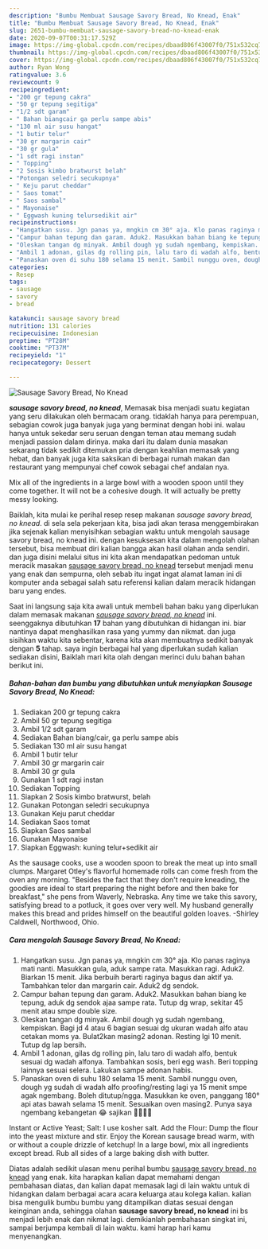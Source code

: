 ```yaml
---
description: "Bumbu Membuat Sausage Savory Bread, No Knead, Enak"
title: "Bumbu Membuat Sausage Savory Bread, No Knead, Enak"
slug: 2651-bumbu-membuat-sausage-savory-bread-no-knead-enak
date: 2020-09-07T00:31:17.529Z
image: https://img-global.cpcdn.com/recipes/dbaad806f43007f0/751x532cq70/sausage-savory-bread-no-knead-foto-resep-utama.jpg
thumbnail: https://img-global.cpcdn.com/recipes/dbaad806f43007f0/751x532cq70/sausage-savory-bread-no-knead-foto-resep-utama.jpg
cover: https://img-global.cpcdn.com/recipes/dbaad806f43007f0/751x532cq70/sausage-savory-bread-no-knead-foto-resep-utama.jpg
author: Ryan Wong
ratingvalue: 3.6
reviewcount: 9
recipeingredient:
- "200 gr tepung cakra"
- "50 gr tepung segitiga"
- "1/2 sdt garam"
- " Bahan biangcair ga perlu sampe abis"
- "130 ml air susu hangat"
- "1 butir telur"
- "30 gr margarin cair"
- "30 gr gula"
- "1 sdt ragi instan"
- " Topping"
- "2 Sosis kimbo bratwurst belah"
- "Potongan seledri secukupnya"
- " Keju parut cheddar"
- " Saos tomat"
- " Saos sambal"
- " Mayonaise"
- " Eggwash kuning telursedikit air"
recipeinstructions:
- "Hangatkan susu. Jgn panas ya, mngkin cm 30° aja. Klo panas raginya mati nanti. Masukkan gula, aduk sampe rata. Masukkan ragi. Aduk2. Biarkan 15 menit. Jika berbuih berarti raginya bagus dan aktif ya. Tambahkan telor dan margarin cair. Aduk2 dg sendok."
- "Campur bahan tepung dan garam. Aduk2. Masukkan bahan biang ke tepung, aduk dg sendok ajaa sampe rata. Tutup dg wrap, sekitar 45 menit atau smpe double size."
- "Oleskan tangan dg minyak. Ambil dough yg sudah ngembang, kempiskan. Bagi jd 4 atau 6 bagian sesuai dg ukuran wadah alfo atau cetakan moms ya. Bulat2kan masing2 adonan. Resting lgi 10 menit. Tutup dg lap bersih."
- "Ambil 1 adonan, gilas dg rolling pin, lalu taro di wadah alfo, bentuk sesuai dg wadah alfonya. Tambahkan sosis, beri egg wash. Beri topping lainnya sesuai selera. Lakukan sampe adonan habis."
- "Panaskan oven di suhu 180 selama 15 menit. Sambil nunggu oven, dough yg sudah di wadah alfo proofing/resting lagi ya 15 menit smpe agak ngembang. Boleh ditutup/ngga. Masukkan ke oven, panggang 180° api atas bawah selama 15 menit. Sesuaikan oven masing2. Punya saya ngembang kebangetan 😂 sajikan 🤤🤤🤤🤤"
categories:
- Resep
tags:
- sausage
- savory
- bread

katakunci: sausage savory bread 
nutrition: 131 calories
recipecuisine: Indonesian
preptime: "PT28M"
cooktime: "PT37M"
recipeyield: "1"
recipecategory: Dessert

---
```



![Sausage Savory Bread, No Knead](https://img-global.cpcdn.com/recipes/dbaad806f43007f0/751x532cq70/sausage-savory-bread-no-knead-foto-resep-utama.jpg)

<b><i>sausage savory bread, no knead</i></b>, Memasak bisa menjadi suatu kegiatan yang seru dilakukan oleh bermacam orang. tidaklah hanya para perempuan, sebagian cowok juga banyak juga yang berminat dengan hobi ini. walau hanya untuk sekedar seru seruan dengan teman atau memang sudah menjadi passion dalam dirinya. maka dari itu dalam dunia masakan sekarang tidak sedikit ditemukan pria dengan keahlian memasak yang hebat, dan banyak juga kita saksikan di berbagai rumah makan dan restaurant yang mempunyai chef cowok sebagai chef andalan nya.

Mix all of the ingredients in a large bowl with a wooden spoon until they come together. It will not be a cohesive dough. It will actually be pretty messy looking.

Baiklah, kita mulai ke perihal resep resep makanan <i>sausage savory bread, no knead</i>. di sela sela pekerjaan kita, bisa jadi akan terasa menggembirakan jika sejenak kalian menyisihkan sebagian waktu untuk mengolah sausage savory bread, no knead ini. dengan kesuksesan kita dalam mengolah olahan tersebut, bisa membuat diri kalian bangga akan hasil olahan anda sendiri. dan juga disini melalui situs ini kita akan mendapatkan pedoman untuk meracik masakan <u>sausage savory bread, no knead</u> tersebut menjadi menu yang enak dan sempurna, oleh sebab itu ingat ingat alamat laman ini di komputer anda sebagai salah satu referensi kalian dalam meracik hidangan baru yang endes.


Saat ini langsung saja kita awali untuk membeli bahan baku yang diperlukan dalam memasak makanan <u><i>sausage savory bread, no knead</i></u> ini. seenggaknya dibutuhkan <b>17</b> bahan yang dibutuhkan di hidangan ini. biar nantinya dapat menghasilkan rasa yang yummy dan nikmat. dan juga sisihkan waktu kita sebentar, karena kita akan membuatnya sedikit banyak dengan <b>5</b> tahap. saya ingin berbagai hal yang diperlukan sudah kalian sediakan disini, Baiklah mari kita olah dengan merinci dulu bahan bahan berikut ini.

<!--inarticleads1-->

##### Bahan-bahan dan bumbu yang dibutuhkan untuk menyiapkan Sausage Savory Bread, No Knead:

1. Sediakan 200 gr tepung cakra
1. Ambil 50 gr tepung segitiga
1. Ambil 1/2 sdt garam
1. Sediakan  Bahan biang/cair, ga perlu sampe abis
1. Sediakan 130 ml air susu hangat
1. Ambil 1 butir telur
1. Ambil 30 gr margarin cair
1. Ambil 30 gr gula
1. Gunakan 1 sdt ragi instan
1. Sediakan  Topping
1. Siapkan 2 Sosis kimbo bratwurst, belah
1. Gunakan Potongan seledri secukupnya
1. Gunakan  Keju parut cheddar
1. Sediakan  Saos tomat
1. Siapkan  Saos sambal
1. Gunakan  Mayonaise
1. Siapkan  Eggwash: kuning telur+sedikit air


As the sausage cooks, use a wooden spoon to break the meat up into small clumps. Margaret Otley&#39;s flavorful homemade rolls can come fresh from the oven any morning. &#34;Besides the fact that they don&#39;t require kneading, the goodies are ideal to start preparing the night before and then bake for breakfast,&#34; she pens from Waverly, Nebraska. Any time we take this savory, satisfying bread to a potluck, it goes over very well. My husband generally makes this bread and prides himself on the beautiful golden loaves. -Shirley Caldwell, Northwood, Ohio. 

<!--inarticleads2-->

##### Cara mengolah Sausage Savory Bread, No Knead:

1. Hangatkan susu. Jgn panas ya, mngkin cm 30° aja. Klo panas raginya mati nanti. Masukkan gula, aduk sampe rata. Masukkan ragi. Aduk2. Biarkan 15 menit. Jika berbuih berarti raginya bagus dan aktif ya. Tambahkan telor dan margarin cair. Aduk2 dg sendok.
1. Campur bahan tepung dan garam. Aduk2. Masukkan bahan biang ke tepung, aduk dg sendok ajaa sampe rata. Tutup dg wrap, sekitar 45 menit atau smpe double size.
1. Oleskan tangan dg minyak. Ambil dough yg sudah ngembang, kempiskan. Bagi jd 4 atau 6 bagian sesuai dg ukuran wadah alfo atau cetakan moms ya. Bulat2kan masing2 adonan. Resting lgi 10 menit. Tutup dg lap bersih.
1. Ambil 1 adonan, gilas dg rolling pin, lalu taro di wadah alfo, bentuk sesuai dg wadah alfonya. Tambahkan sosis, beri egg wash. Beri topping lainnya sesuai selera. Lakukan sampe adonan habis.
1. Panaskan oven di suhu 180 selama 15 menit. Sambil nunggu oven, dough yg sudah di wadah alfo proofing/resting lagi ya 15 menit smpe agak ngembang. Boleh ditutup/ngga. Masukkan ke oven, panggang 180° api atas bawah selama 15 menit. Sesuaikan oven masing2. Punya saya ngembang kebangetan 😂 sajikan 🤤🤤🤤🤤


Instant or Active Yeast; Salt: I use kosher salt. Add the Flour: Dump the flour into the yeast mixture and stir. Enjoy the Korean sausage bread warm, with or without a couple drizzle of ketchup! In a large bowl, mix all ingredients except bread. Rub all sides of a large baking dish with butter. 

Diatas adalah sedikit ulasan menu perihal bumbu <u>sausage savory bread, no knead</u> yang enak. kita harapkan kalian dapat memahami dengan pembahasan diatas, dan kalian dapat memasak lagi di lain waktu untuk di hidangkan dalam berbagai acara acara keluarga atau kolega kalian. kalian bisa mengulik bumbu bumbu yang ditampilkan diatas sesuai dengan keinginan anda, sehingga olahan <b>sausage savory bread, no knead</b> ini bs menjadi lebih enak dan nikmat lagi. demikianlah pembahasan singkat ini, sampai berjumpa kembali di lain waktu. kami harap hari kamu menyenangkan.
